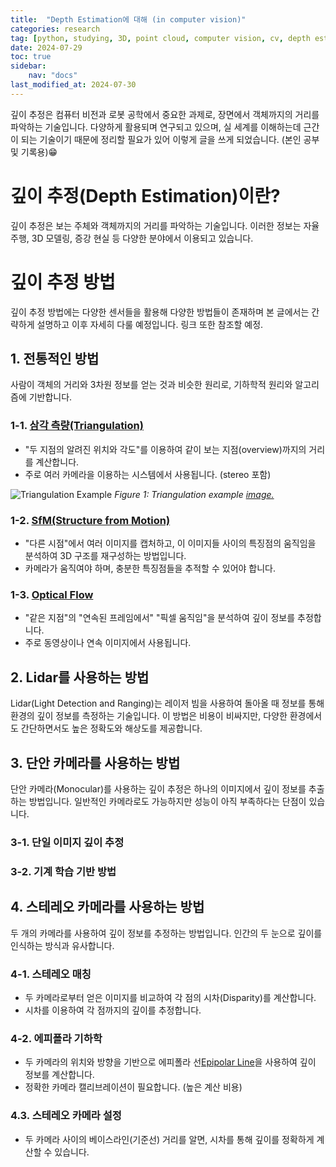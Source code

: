 ```yaml
---
title:  "Depth Estimation에 대해 (in computer vision)" 
categories: research
tag: [python, studying, 3D, point cloud, computer vision, cv, depth estimation]
date: 2024-07-29
toc: true
sidebar:
    nav: "docs"
last_modified_at: 2024-07-30
---
```


깊이 추정은 컴퓨터 비전과 로봇 공학에서 중요한 과제로, 장면에서 객체까지의 거리를 파악하는 기술입니다. 다양하게 활용되며 연구되고 있으며, 실 세계를 이해하는데 근간이 되는 기술이기 때문에 정리할 필요가 있어 이렇게 글을 쓰게 되었습니다. (본인 공부 및 기록용)😁

# 깊이 추정(Depth Estimation)이란?
깊이 추정은 보는 주체와 객체까지의 거리를 파악하는 기술입니다. 이러한 정보는 자율주행, 3D 모델링, 증강 현실 등 다양한 분야에서 이용되고 있습니다. 

# 깊이 추정 방법
깊이 추정 방법에는 다양한 센서들을 활용해 다양한 방법들이 존재하며 본 글에서는 간략하게 설명하고 이후 자세히 다룰 예정입니다. 링크 또한 참조할 예정.

## 1. 전통적인 방법
사람이 객체의 거리와 3차원 정보를 얻는 것과 비슷한 원리로, 기하학적 원리와 알고리즘에 기반합니다.
### 1-1. [삼각 측량(Triangulation)](https://en.wikipedia.org/wiki/Triangulation)
- "두 지점의 알려진 위치와 각도"를 이용하여 같이 보는 지점(overview)까지의 거리를 계산합니다. 
- 주로 여러 카메라을 이용하는 시스템에서 사용됩니다. (stereo 포함)

![Triangulation Example]({{site.url}}/assets/images/triangulation.png)
*Figure 1: Triangulation example [image.](https://en.wiktionary.org/wiki/triangulation)*

### 1-2. [SfM(Structure from Motion)](https://en.wikipedia.org/wiki/Structure_from_motion)
- "다른 시점"에서 여러 이미지를 캡처하고, 이 이미지들 사이의 특징점의 움직임을 분석하여 3D 구조를 재구성하는 방법입니다.
- 카메라가 움직여야 하며, 충분한 특징점들을 추적할 수 있어야 합니다.

### 1-3. [Optical Flow](https://en.wikipedia.org/wiki/Optical_flow)
- "같은 지점"의 "연속된 프레임에서" "픽셀 움직임"을 분석하여 깊이 정보를 추정합니다.
- 주로 동영상이나 연속 이미지에서 사용됩니다.


## 2. Lidar를 사용하는 방법
Lidar(Light Detection and Ranging)는 레이저 빔을 사용하여 돌아올 때 정보를 통해 환경의 깊이 정보를 측정하는 기술입니다. 이 방법은 비용이 비싸지만, 다양한 환경에서도 간단하면서도 높은 정확도와 해상도를 제공합니다.

## 3. 단안 카메라를 사용하는 방법
단안 카메라(Monocular)를 사용하는 깊이 추정은 하나의 이미지에서 깊이 정보를 추출하는 방법입니다. 일반적인 카메라로도 가능하지만 성능이 아직 부족하다는 단점이 있습니다.
### 3-1. 단일 이미지 깊이 추정

### 3-2. 기계 학습 기반 방법

## 4. 스테레오 카메라를 사용하는 방법
두 개의 카메라를 사용하여 깊이 정보를 추정하는 방법입니다. 인간의 두 눈으로 깊이를 인식하는 방식과 유사합니다.

### 4-1. 스테레오 매칭
- 두 카메라로부터 얻은 이미지를 비교하여 각 점의 시차(Disparity)를 계산합니다.
- 시차를 이용하여 각 점까지의 깊이를 추정합니다.

### 4-2. 에피폴라 기하학
- 두 카메라의 위치와 방향을 기반으로 에피폴라 선[Epipolar Line](https://en.wikipedia.org/wiki/Epipolar_geometry)을 사용하여 깊이 정보를 계산합니다.
- 정확한 카메라 캘리브레이션이 필요합니다. (높은 계산 비용)

### 4.3. 스테레오 카메라 설정
- 두 카메라 사이의 베이스라인(기준선) 거리를 알면, 시차를 통해 깊이를 정확하게 계산할 수 있습니다.